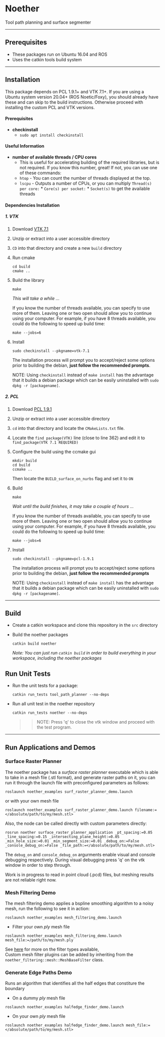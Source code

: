 # Noether

Tool path planning and surface segmenter

---
## Prerequisites
- These packages run on Ubuntu 16.04 and ROS
- Uses the catkin tools build system

---
## Installation

This package depends on PCL 1.9.1+ and VTK 7.1+. If you are using a Ubuntu system version 20.04+ (ROS Noetic/Foxy), you should already have these and can skip to the build instructions. Otherwise proceed with installing the custom PCL and VTK versions.

#### Prerequisites
- **checkinstall**
    - `sudo apt install checkinstall`

#### Useful Information
- **number of available threads / CPU cores**
    - This is useful for accelerating building of the required libraries, but is not required.  If you know this number, great!  If not, you can use one of these commands:
    - `htop` - You can count the number of threads displayed at the top.
    - `lscpu` - Outputs a number of CPUs, or you can multiply `Thread(s) per core:` * `Core(s) per socket:` * `Socket(s)` to get the available threads

#### Dependencies Installation
##### 1. VTK
1. Download [VTK 7.1](https://github.com/Kitware/VTK/archive/v7.1.1.tar.gz)
2. Unzip or extract into a user accessible directory
3. `CD` into that directory and create a new `build` directory
4. Run cmake
    ```
    cd build
    cmake ..
    ```
1. Build the library
    ```
    make
    ```
    _This will take a while ..._

    If you know the number of threads available, you can specify to use more of them.  Leaving one or two open should allow you to continue using your computer.  For example, if you have 8 threads available, you could do the following to speed up build time:
    ```
    make --jobs=6
    ```
2. Install 
    ```
    sudo checkinstall --pkgname=vtk-7.1
    ```
    The installation process will prompt you to accept/reject some options prior to building the debian, **just follow the recommended prompts**.
    
    NOTE: Using `checkinstall` instead of `make install` has the advantage that it builds a debian package which can be easily uninstalled with `sudo dpkg -r [packagename]`.
    
##### 2. PCL 
1. Download [PCL 1.9.1](https://github.com/PointCloudLibrary/pcl/archive/pcl-1.9.1.tar.gz)
2. Unzip or extract into a user accessible directory
3. `cd` into that directory and locate the `CMakeLists.txt` file.
4. Locate the `find package(VTK)` line (close to line 362) and edit it to `find_package(VTK 7.1 REQUIRED)`
5. Configure the build using the ccmake gui
    ```
    mkdir build
    cd build
    ccmake ..
    ```
    Then locate the `BUILD_surface_on_nurbs` flag and set it to `ON`
6. Build
    ```
    make
    ```
    _Wait until the build finishes, it may take a couple of hours ..._

    If you know the number of threads available, you can specify to use more of them.  Leaving one or two open should allow you to continue using your computer.  For example, if you have 8 threads available, you could do the following to speed up build time:
    ```
    make --jobs=6
    ```
1. Install 
    ```
    sudo checkinstall --pkgname=pcl-1.9.1
    ```
    The installation process will prompt you to accept/reject some options prior to building the debian, **just follow the recommended prompts**
    
    NOTE: Using `checkinstall` instead of `make install` has the advantage that it builds a debian package which can be easily uninstalled with `sudo dpkg -r [packagename]`.

---
## Build
- Create a catkin workspace and clone this repository in the `src` directory
- Build the noether packages
  ```
  catkin build noether
  ```
  
  _Note: You can just run `catkin build` in order to build everything in your workspace, including the noether packages_

## Run Unit Tests
- Run the unit tests for a package:
    ```
    catkin run_tests tool_path_planner --no-deps
    ```
    
- Run all unit test in the noether repository
    ```
    catkin run_tests noether --no-deps
    ```
    >> NOTE: Press 'q' to close the vtk window and proceed with the test program.

---

## Run Applications and Demos
### Surface Raster Planner
The noether package has a *surface raster planner* executable which is able to take in a mesh file (.stl format), and generate raster paths on it, you can run it through the launch file with preconfigured parameters as follows:
```
roslaunch noether_examples surf_raster_planner_demo.launch
```

or with your own mesh file
```
roslaunch noether_examples surf_raster_planner_demo.launch filename:=</absolute/path/to/my/mesh.stl>
```

Also, the node can be called directly with custom parameters directly:
```
rosrun noether surface_raster_planner_application _pt_spacing:=0.05 _line_spacing:=0.15 _intersecting_plane_height:=0.05 _min_hole_size:=0.01 _min_segment_size:=0.01 _debug_on:=False _console_debug_on:=False _file_path:=</absolute/path/to/my/mesh.stl>
```
The `debug_on` and `console_debug_on` argurments enable visual and console debugging respectively.  During visual debugging press 'q' on the vtk window in order to step through.

Work is in progress to read in point cloud (.pcd) files, but meshing results are not reliable right now.

### Mesh Filtering Demo
The mesh filtering demo applies a bspline smoothing algorithm to a noisy mesh, run the following to see it in action:
```
roslaunch noether_examples mesh_filtering_demo.launch
```

- Filter your own *ply* mesh file
```
roslaunch noether_examples mesh_filtering_demo.launch mesh_file:=/path/to/my/mesh.ply
```

See [here](noether_filtering/README.md) for more on the filter types available,  
Custom mesh filter plugins can be added by inheriting from the `noether_filtering::mesh::MeshBaseFilter` class.

### Generate Edge Paths Demo
Runs an algorithm that identifies all the half edges that constiture the boundary
- On a dummy *ply* mesh file
```
roslaunch noether_examples halfedge_finder_demo.launch
```

- On your own *ply* mesh file
```
roslaunch noether_examples halfedge_finder_demo.launch mesh_file:=</absolute/path/to/my/mesh.stl>
```



